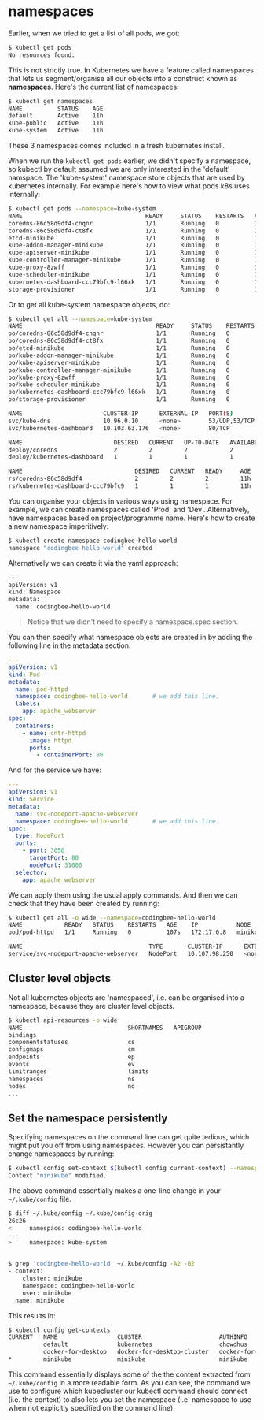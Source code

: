 # namespaces

Earlier, when we tried to get a list of all pods, we got:

```bash
$ kubectl get pods
No resources found.
```

This is not strictly true. In Kubernetes we have a feature called namespaces that lets us segment/organise all our objects into a construct known as **namespaces**. Here's the current list of namespaces:

```bash
$ kubectl get namespaces
NAME          STATUS    AGE
default       Active    11h
kube-public   Active    11h
kube-system   Active    11h
```

These 3 namespaces comes included in a fresh kubernetes install.

When we run the `kubectl get pods` earlier, we didn't specify a namespace, so kubectl by default assumed we are only interested in the 'default' namspace. The 'kube-system' namespace store objects that are used by kubernetes internally. For example here's how to view what pods k8s uses internally:

```bash
$ kubectl get pods --namespace=kube-system
NAME                                   READY     STATUS    RESTARTS   AGE
coredns-86c58d9df4-cnqnr               1/1       Running   0          11h
coredns-86c58d9df4-ct8fx               1/1       Running   0          11h
etcd-minikube                          1/1       Running   0          11h
kube-addon-manager-minikube            1/1       Running   0          11h
kube-apiserver-minikube                1/1       Running   0          11h
kube-controller-manager-minikube       1/1       Running   0          11h
kube-proxy-8zwff                       1/1       Running   0          11h
kube-scheduler-minikube                1/1       Running   0          11h
kubernetes-dashboard-ccc79bfc9-l66xk   1/1       Running   0          11h
storage-provisioner                    1/1       Running   0          11h
```

Or to get all kube-system namespace objects, do:

```bash
$ kubectl get all --namespace=kube-system
NAME                                      READY     STATUS    RESTARTS   AGE
po/coredns-86c58d9df4-cnqnr               1/1       Running   0          11h
po/coredns-86c58d9df4-ct8fx               1/1       Running   0          11h
po/etcd-minikube                          1/1       Running   0          11h
po/kube-addon-manager-minikube            1/1       Running   0          11h
po/kube-apiserver-minikube                1/1       Running   0          11h
po/kube-controller-manager-minikube       1/1       Running   0          11h
po/kube-proxy-8zwff                       1/1       Running   0          11h
po/kube-scheduler-minikube                1/1       Running   0          11h
po/kubernetes-dashboard-ccc79bfc9-l66xk   1/1       Running   0          11h
po/storage-provisioner                    1/1       Running   0          11h

NAME                       CLUSTER-IP      EXTERNAL-IP   PORT(S)         AGE
svc/kube-dns               10.96.0.10      <none>        53/UDP,53/TCP   11h
svc/kubernetes-dashboard   10.103.63.176   <none>        80/TCP          11h

NAME                          DESIRED   CURRENT   UP-TO-DATE   AVAILABLE   AGE
deploy/coredns                2         2         2            2           11h
deploy/kubernetes-dashboard   1         1         1            1           11h

NAME                                DESIRED   CURRENT   READY     AGE
rs/coredns-86c58d9df4               2         2         2         11h
rs/kubernetes-dashboard-ccc79bfc9   1         1         1         11h
```

You can organise your objects in various ways using namespace. For example, we can create namespaces called 'Prod' and 'Dev'. Alternatively, have namespaces based on project/programme name. Here's how to create a new namespace imperitively:

```bash
$ kubectl create namespace codingbee-hello-world
namespace "codingbee-hello-world" created
```

Alternatively we can create it via the yaml approach:

```bash
---
apiVersion: v1
kind: Namespace
metadata:
  name: codingbee-hello-world
```

> Notice that we didn't need to specify a namespace.spec section. 


You can then specify what namespace objects are created in by adding the following line in the metadata section:

```yaml
---
apiVersion: v1
kind: Pod
metadata:
  name: pod-httpd
  namespace: codingbee-hello-world       # we add this line.
  labels:
    app: apache_webserver
spec:
  containers:
    - name: cntr-httpd
      image: httpd
      ports:
        - containerPort: 80
```

And for the service we have:

```yaml
---
apiVersion: v1
kind: Service
metadata:
  name: svc-nodeport-apache-webserver
  namespace: codingbee-hello-world       # we add this line.
spec:
  type: NodePort
  ports:
    - port: 3050
      targetPort: 80
      nodePort: 31000
  selector:
    app: apache_webserver
```

We can apply them using the usual apply commands. And then we can check that they have been created by running:

```bash
$ kubectl get all -o wide --namespace=codingbee-hello-world
NAME            READY   STATUS    RESTARTS   AGE    IP           NODE       NOMINATED NODE   READINESS GATES
pod/pod-httpd   1/1     Running   0          107s   172.17.0.8   minikube   <none>           <none>

NAME                                    TYPE       CLUSTER-IP      EXTERNAL-IP   PORT(S)          AGE   SELECTOR
service/svc-nodeport-apache-webserver   NodePort   10.107.98.250   <none>        3050:31000/TCP   62s   app=apache_webserver
```

## Cluster level objects

Not all kubernetes objects are 'namespaced', i.e. can be organised into a namespace, because they are cluster level objects.

```bash
$ kubectl api-resources -o wide
NAME                              SHORTNAMES   APIGROUP                       NAMESPACED   KIND                             VERBS
bindings                                                                      true         Binding                          [create]
componentstatuses                 cs                                          false        ComponentStatus                  [get list]
configmaps                        cm                                          true         ConfigMap                        [create delete deletecollection get list patch update watch]
endpoints                         ep                                          true         Endpoints                        [create delete deletecollection get list patch update watch]
events                            ev                                          true         Event                            [create delete deletecollection get list patch update watch]
limitranges                       limits                                      true         LimitRange                       [create delete deletecollection get list patch update watch]
namespaces                        ns                                          false        Namespace                        [create delete get list patch update watch]
nodes                             no                                          false        Node                             [create delete deletecollection get list patch update watch]
...
```

## Set the namespace persistently
Specifying namespaces on the command line can get quite tedious, which might put you off from using namespaces. However you can persistantly change namespaces by running:

```bash
$ kubectl config set-context $(kubectl config current-context) --namespace=codingbee-hello-world
Context "minikube" modified.
```

The above command essentially makes a one-line change in your `~/.kube/config` file. 

```bash
$ diff ~/.kube/config ~/.kube/config-orig
26c26
<     namespace: codingbee-hello-world
---
>     namespace: kube-system


$ grep 'codingbee-hello-world' ~/.kube/config -A2 -B2
- context:
    cluster: minikube
    namespace: codingbee-hello-world
    user: minikube
  name: minikube
```

This results in:

```bash
$ kubectl config get-contexts
CURRENT   NAME                 CLUSTER                      AUTHINFO             NAMESPACE
          default              kubernetes                   chowdhus
          docker-for-desktop   docker-for-desktop-cluster   docker-for-desktop
*         minikube             minikube                     minikube             codingbee-hello-world
```

This command essentially displays some of the the content extracted from `~/.kube/config` in a more readable form. As you can see, the command we use to configure which kubecluster our kubectl command should connect (i.e. the context) to also lets you set the namespace (i.e. namespace to use when not explicitly specified on the command line).



